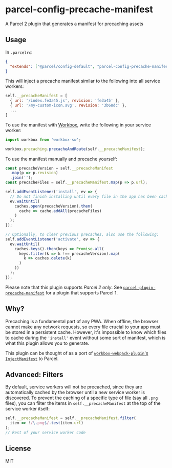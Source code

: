 # parcel-config-precache-manifest

A Parcel 2 plugin that generates a manifest for precaching assets

## Usage
In `.parcelrc`:
```json
{
  "extends": ["@parcel/config-default", "parcel-config-precache-manifest"]
}
```

This will inject a precache manifest similar to the following into all service workers:
```js
self.__precacheManifest = [
  { url: '/index.fe3a45.js', revision: 'fe3a45' },
  { url: '/my-custom-icon.svg', revision: '3b68dc' },
  ...
]
```

To use the manifest with [Workbox](https://developers.google.com/web/tools/workbox/), write the following in your service worker:
```js
import workbox from 'workbox-sw';

workbox.precaching.precacheAndRoute(self.__precacheManifest);
```

To use the manifest manually and precache yourself:
```js
const precacheVersion = self.__precacheManifest
  .map(p => p.revision)
  .join('');
const precacheFiles = self.__precacheManifest.map(p => p.url);

self.addEventListener('install', ev => {
  // Do not finish installing until every file in the app has been cached
  ev.waitUntil(
    caches.open(precacheVersion).then(
      cache => cache.addAll(precacheFiles)
    )
  );
});

// Optionally, to clear previous precaches, also use the following:
self.addEventListener('activate', ev => {
  ev.waitUntil(
    caches.keys().then(keys => Promise.all(
      keys.filter(k => k !== precacheVersion).map(
        k => caches.delete(k)
      )
    ))
  );
});
```

Please note that this plugin supports *Parcel 2 only*. See [`parcel-plugin-precache-manifest`](https://npmjs.com/package/parcel-plugin-precache-manifest) for a plugin that supports Parcel 1.

## Why?
Precaching is a fundamental part of any PWA. When offline, the browser cannot make any network requests, so every file crucial to your app must be stored in a persistent cache. However, it's impossible to know which files to cache during the `'install'` event without some sort of manifest, which is what this plugin allows you to generate.

This plugin can be thought of as a port of [`workbox-webpack-plugin`'s `InjectManifest`](https://developers.google.com/web/tools/workbox/modules/workbox-webpack-plugin#injectmanifest) to Parcel.

## Advanced: Filters
By default, service workers will not be precached, since they are automatically cached by the browser until a new service worker is discovered. To prevent the caching of a specific type of file (say all `.png` files), you can filter the items in `self.__precacheManifest` at the top of the service worker itself:
```js
self.__precacheManifest = self.__precacheManifest.filter(
  item => !/\.png$/.test(item.url)
);
// Rest of your service worker code
```

## License
MIT

